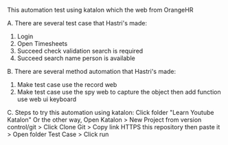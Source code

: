 This automation test using katalon which the web from OrangeHR

A. There are several test case that Hastri's made:
1. Login
2. Open Timesheets
3. Succeed check validation search is required
4. Succeed search name person is available

B. There are several method automation that Hastri's made:
1. Make test case use the record web
2. Make test case use the spy web to capture the object then add function use web ui keyboard

C. Steps to try this automation using katalon:
Click folder "Learn Youtube Katalon" Or the other way, Open Katalon > New Project from version control/git > Click Clone Git > Copy link HTTPS this repository then paste it > Open folder Test Case > Click run
